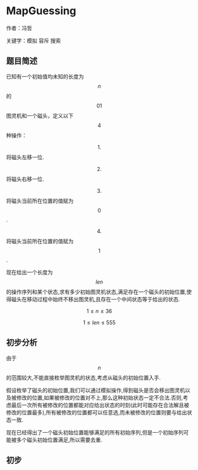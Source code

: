 # MapGuessing

作者：冯哲

关键字：模拟 容斥 搜索

## 题目简述

已知有一个初始值均未知的长度为$$n$$的$$01$$图灵机和一个磁头，定义以下$$4$$种操作：

$$1.$$将磁头左移一位.

$$2.$$将磁头右移一位.

$$3.$$将磁头当前所在位置的值赋为$$0$$.

$$4.$$将磁头当前所在位置的值赋为$$1$$.

现在给出一个长度为$$len$$的操作序列和某个状态,求有多少初始图灵机状态,满足存在一个磁头的初始位置,使得磁头在移动过程中始终不移出图灵机,且存在一个中间状态等于给出的状态.

$$1 \leq n \leq 36$$

$$1 \leq len \leq 555$$

## 初步分析

由于$$n$$的范围较大,不能直接枚举图灵机的状态,考虑从磁头的初始位置入手.

假设枚举了磁头的初始位置,我们可以通过模拟操作,得到磁头是否会移出图灵机以及被修改的位置,如果被修改的位置对不上,那么这种初始状态一定不合法.否则,考虑最后一次所有被修改的位置都能对应给出状态的时刻\(此时可能存在合法解且被修改的位置最多\),所有被修改的位置都可以任意选,而未被修改的位置则要与给出状态一致.

现在已经得出了一个磁头初始位置能够满足的所有初始序列,但是一个初始序列可能被多个磁头初始位置满足,所以需要去重.





## 初步 



